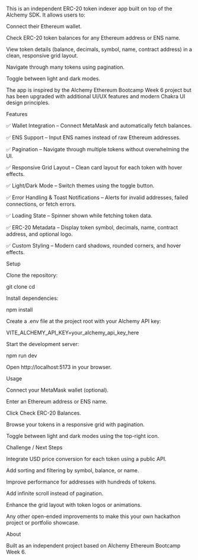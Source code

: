 This is an independent ERC-20 token indexer app built on top of the Alchemy SDK. It allows users to:

Connect their Ethereum wallet.

Check ERC-20 token balances for any Ethereum address or ENS name.

View token details (balance, decimals, symbol, name, contract address) in a clean, responsive grid layout.

Navigate through many tokens using pagination.

Toggle between light and dark modes.

The app is inspired by the Alchemy Ethereum Bootcamp Week 6 project but has been upgraded with additional UI/UX features and modern Chakra UI design principles.

Features

✅ Wallet Integration – Connect MetaMask and automatically fetch balances.

✅ ENS Support – Input ENS names instead of raw Ethereum addresses.

✅ Pagination – Navigate through multiple tokens without overwhelming the UI.

✅ Responsive Grid Layout – Clean card layout for each token with hover effects.

✅ Light/Dark Mode – Switch themes using the toggle button.

✅ Error Handling & Toast Notifications – Alerts for invalid addresses, failed connections, or fetch errors.

✅ Loading State – Spinner shown while fetching token data.

✅ ERC-20 Metadata – Display token symbol, decimals, name, contract address, and optional logo.

✅ Custom Styling – Modern card shadows, rounded corners, and hover effects.

Setup

Clone the repository:

git clone <repo-url>
cd <repo-folder>


Install dependencies:

npm install


Create a .env file at the project root with your Alchemy API key:

VITE_ALCHEMY_API_KEY=your_alchemy_api_key_here


Start the development server:

npm run dev


Open http://localhost:5173 in your browser.

Usage

Connect your MetaMask wallet (optional).

Enter an Ethereum address or ENS name.

Click Check ERC-20 Balances.

Browse your tokens in a responsive grid with pagination.

Toggle between light and dark modes using the top-right icon.

Challenge / Next Steps

Integrate USD price conversion for each token using a public API.

Add sorting and filtering by symbol, balance, or name.

Improve performance for addresses with hundreds of tokens.

Add infinite scroll instead of pagination.

Enhance the grid layout with token logos or animations.

Any other open-ended improvements to make this your own hackathon project or portfolio showcase.

About

Built as an independent project based on Alchemy Ethereum Bootcamp Week 6.
